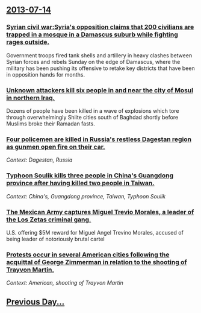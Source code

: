## [2013-07-14](/news/2013/07/14/index.md)

### [Syrian civil war:Syria's opposition claims that 200 civilians are trapped in a mosque in a Damascus suburb while fighting rages outside. ](/news/2013/07/14/syrian-civil-war-psyria-s-opposition-claims-that-200-civilians-are-trapped-in-a-mosque-in-a-damascus-suburb-while-fighting-rages-outside.md)
Government troops fired tank shells and artillery in heavy clashes between Syrian forces and rebels Sunday on the edge of Damascus, where the military has been pushing its offensive to retake key districts that have been in opposition hands for months.

### [Unknown attackers kill six people in and near the city of Mosul in northern Iraq. ](/news/2013/07/14/unknown-attackers-kill-six-people-in-and-near-the-city-of-mosul-in-northern-iraq.md)
Dozens of people have been killed in a wave of explosions which tore through overwhelmingly Shiite cities south of Baghdad shortly before Muslims broke their Ramadan fasts.

### [Four policemen are killed in Russia's restless Dagestan region as gunmen open fire on their car. ](/news/2013/07/14/four-policemen-are-killed-in-russia-s-restless-dagestan-region-as-gunmen-open-fire-on-their-car.md)
_Context: Dagestan, Russia_

### [Typhoon Soulik kills three people in China's Guangdong province after having killed two people in Taiwan. ](/news/2013/07/14/typhoon-soulik-kills-three-people-in-china-s-guangdong-province-after-having-killed-two-people-in-taiwan.md)
_Context: China's, Guangdong province, Taiwan, Typhoon Soulik_

### [The Mexican Army captures Miguel Trevio Morales, a leader of the Los Zetas criminal gang. ](/news/2013/07/14/the-mexican-army-captures-miguel-trevino-morales-a-leader-of-the-los-zetas-criminal-gang.md)
U.S. offering $5M reward for Miguel Angel Trevino Morales, accused of being leader of notoriously brutal cartel

### [Protests occur in several American cities following the acquittal of George Zimmerman in relation to the shooting of Trayvon Martin. ](/news/2013/07/14/protests-occur-in-several-american-cities-following-the-acquittal-of-george-zimmerman-in-relation-to-the-shooting-of-trayvon-martin.md)
_Context: American, shooting of Trayvon Martin_

## [Previous Day...](/news/2013/07/13/index.md)


